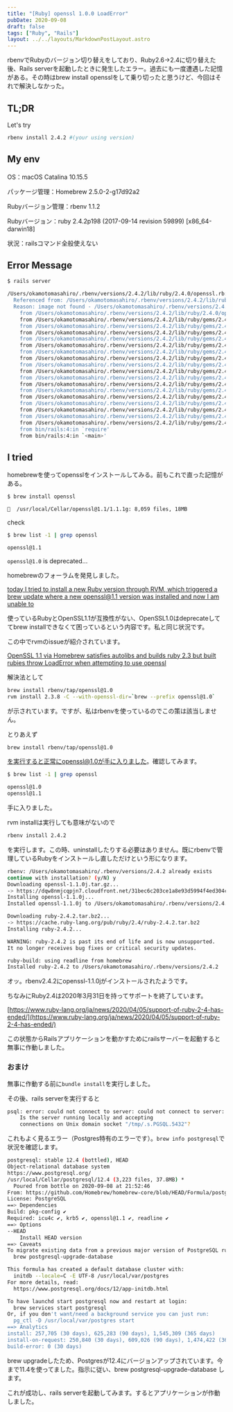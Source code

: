 ```yaml
---
title: "[Ruby] openssl 1.0.0 LoadError"
pubDate: 2020-09-08
draft: false
tags: ["Ruby", "Rails"]
layout: ../../layouts/MarkdownPostLayout.astro
---
```


rbenvでRubyのバージョン切り替えをしており、Ruby2.6→2.4に切り替えた後、Rails serverを起動したときに発生したエラー。過去にも一度遭遇した記憶がある。その時はbrew install opensslをして乗り切ったと思うけど、今回はそれで解決しなかった。

## TL;DR

Let's try

```sh
rbenv install 2.4.2 #(your using version)
```
<!--more-->

## My env

OS：macOS Catalina 10.15.5

パッケージ管理：Homebrew 2.5.0-2-g17d92a2

Rubyバージョン管理：rbenv 1.1.2

Rubyバージョン：ruby 2.4.2p198 (2017-09-14 revision 59899) [x86_64-darwin18]

状況：railsコマンド全般使えない

## Error Message

```sh
$ rails server

/Users/okamotomasahiro/.rbenv/versions/2.4.2/lib/ruby/2.4.0/openssl.rb:13:in `require': dlopen(/Users/okamotomasahiro/.rbenv/versions/2.4.2/lib/ruby/2.4.0/x86_64-darwin18/openssl.bundle, 9): Library not loaded: /usr/local/opt/openssl/lib/libssl.1.0.0.dylib (LoadError)
  Referenced from: /Users/okamotomasahiro/.rbenv/versions/2.4.2/lib/ruby/2.4.0/x86_64-darwin18/openssl.bundle
  Reason: image not found - /Users/okamotomasahiro/.rbenv/versions/2.4.2/lib/ruby/2.4.0/x86_64-darwin18/openssl.bundle
	from /Users/okamotomasahiro/.rbenv/versions/2.4.2/lib/ruby/2.4.0/openssl.rb:13:in `<top (required)>'
	from /Users/okamotomasahiro/.rbenv/versions/2.4.2/lib/ruby/gems/2.4.0/gems/activesupport-5.1.6/lib/active_support/key_generator.rb:2:in `require'
	from /Users/okamotomasahiro/.rbenv/versions/2.4.2/lib/ruby/gems/2.4.0/gems/activesupport-5.1.6/lib/active_support/key_generator.rb:2:in `<top (required)>'
	from /Users/okamotomasahiro/.rbenv/versions/2.4.2/lib/ruby/gems/2.4.0/gems/railties-5.1.6/lib/rails/application.rb:4:in `require'
	from /Users/okamotomasahiro/.rbenv/versions/2.4.2/lib/ruby/gems/2.4.0/gems/railties-5.1.6/lib/rails/application.rb:4:in `<top (required)>'
	from /Users/okamotomasahiro/.rbenv/versions/2.4.2/lib/ruby/gems/2.4.0/gems/railties-5.1.6/lib/rails.rb:12:in `require'
	from /Users/okamotomasahiro/.rbenv/versions/2.4.2/lib/ruby/gems/2.4.0/gems/railties-5.1.6/lib/rails.rb:12:in `<top (required)>'
	from /Users/okamotomasahiro/.rbenv/versions/2.4.2/lib/ruby/gems/2.4.0/gems/railties-5.1.6/lib/rails/commands/server/server_command.rb:4:in `require'
	from /Users/okamotomasahiro/.rbenv/versions/2.4.2/lib/ruby/gems/2.4.0/gems/railties-5.1.6/lib/rails/commands/server/server_command.rb:4:in `<top (required)>'
	from /Users/okamotomasahiro/.rbenv/versions/2.4.2/lib/ruby/gems/2.4.0/gems/railties-5.1.6/lib/rails/command/behavior.rb:82:in `require'
	from /Users/okamotomasahiro/.rbenv/versions/2.4.2/lib/ruby/gems/2.4.0/gems/railties-5.1.6/lib/rails/command/behavior.rb:82:in `block (2 levels) in lookup'
	from /Users/okamotomasahiro/.rbenv/versions/2.4.2/lib/ruby/gems/2.4.0/gems/railties-5.1.6/lib/rails/command/behavior.rb:78:in `each'
	from /Users/okamotomasahiro/.rbenv/versions/2.4.2/lib/ruby/gems/2.4.0/gems/railties-5.1.6/lib/rails/command/behavior.rb:78:in `block in lookup'
	from /Users/okamotomasahiro/.rbenv/versions/2.4.2/lib/ruby/gems/2.4.0/gems/railties-5.1.6/lib/rails/command/behavior.rb:77:in `each'
	from /Users/okamotomasahiro/.rbenv/versions/2.4.2/lib/ruby/gems/2.4.0/gems/railties-5.1.6/lib/rails/command/behavior.rb:77:in `lookup'
	from /Users/okamotomasahiro/.rbenv/versions/2.4.2/lib/ruby/gems/2.4.0/gems/railties-5.1.6/lib/rails/command.rb:68:in `find_by_namespace'
	from /Users/okamotomasahiro/.rbenv/versions/2.4.2/lib/ruby/gems/2.4.0/gems/railties-5.1.6/lib/rails/command.rb:42:in `invoke'
	from /Users/okamotomasahiro/.rbenv/versions/2.4.2/lib/ruby/gems/2.4.0/gems/railties-5.1.6/lib/rails/commands.rb:16:in `<top (required)>'
	from bin/rails:4:in `require'
	from bin/rails:4:in `<main>'
```

## I tried

homebrewを使ってopensslをインストールしてみる。前もこれで直った記憶がある。

```sh
$ brew install openssl

🍺  /usr/local/Cellar/openssl@1.1/1.1.1g: 8,059 files, 18MB
```

check

```sh
$ brew list -1 | grep openssl

openssl@1.1
```

`openssl@1.0` is deprecated...

homebrewのフォーラムを発見しました。

[today I tried to install a new Ruby version through RVM, which triggered a brew update where a new openssl@1.1 version was installed and now I am unable to](https://discourse.brew.sh/t/brew-update-breaks-openssl/6584/7)

使っているRubyとOpenSSL1.1が互換性がない、OpenSSL1.0はdeprecateしててbrew installできなくて困っているという内容です。私と同じ状況です。

この中でrvmのissueが紹介されています。

[OpenSSL 1.1 via Homebrew satisfies autolibs and builds ruby 2.3 but built rubies throw LoadError when attempting to use openssl](https://github.com/rvm/rvm/issues/4819)

解決法として

```sh
brew install rbenv/tap/openssl@1.0
rvm install 2.3.8 -C --with-openssl-dir=`brew --prefix openssl@1.0`
```

が示されています。ですが、私はrbenvを使っているのでこの策は該当しません。

とりあえず

```sh
brew install rbenv/tap/openssl@1.0
```

を実行すると正常にopenssl@1.0が手に入りました。確認してみます。

```sh
$ brew list -1 | grep openssl

openssl@1.0
openssl@1.1
```

手に入りました。

rvm installは実行しても意味がないので

```sh
rbenv install 2.4.2
```

を実行します。この時、uninstallしたりする必要はありません。既にrbenvで管理しているRubyをインストールし直しただけという形になります。

```sh
rbenv: /Users/okamotomasahiro/.rbenv/versions/2.4.2 already exists
continue with installation? (y/N) y
Downloading openssl-1.1.0j.tar.gz...
-> https://dqw8nmjcqpjn7.cloudfront.net/31bec6c203ce1a8e93d5994f4ed304c63ccf07676118b6634edded12ad1b3246
Installing openssl-1.1.0j...
Installed openssl-1.1.0j to /Users/okamotomasahiro/.rbenv/versions/2.4.2

Downloading ruby-2.4.2.tar.bz2...
-> https://cache.ruby-lang.org/pub/ruby/2.4/ruby-2.4.2.tar.bz2
Installing ruby-2.4.2...

WARNING: ruby-2.4.2 is past its end of life and is now unsupported.
It no longer receives bug fixes or critical security updates.

ruby-build: using readline from homebrew
Installed ruby-2.4.2 to /Users/okamotomasahiro/.rbenv/versions/2.4.2
```

オッ。rbenv2.4.2にopenssl-1.1.0jがインストールされたようです。

ちなみにRuby2.4は2020年3月31日を持ってサポートを終了しています。

[https://www.ruby-lang.org/ja/news/2020/04/05/support-of-ruby-2-4-has-ended/](https://www.ruby-lang.org/ja/news/2020/04/05/support-of-ruby-2-4-has-ended/)

この状態からRailsアプリケーションを動かすためにrailsサーバーを起動すると無事に作動しました。

### おまけ

無事に作動する前に`bundle install`を実行しました。

その後、rails serverを実行すると

```sh
psql: error: could not connect to server: could not connect to server: No such file or directory
	Is the server running locally and accepting
	connections on Unix domain socket "/tmp/.s.PGSQL.5432"?
```

これもよく見るエラー（Postgres特有のエラーです）。`brew info postgresql`で状況を確認します。

```sh
postgresql: stable 12.4 (bottled), HEAD
Object-relational database system
https://www.postgresql.org/
/usr/local/Cellar/postgresql/12.4 (3,223 files, 37.8MB) *
  Poured from bottle on 2020-09-08 at 21:52:46
From: https://github.com/Homebrew/homebrew-core/blob/HEAD/Formula/postgresql.rb
License: PostgreSQL
==> Dependencies
Build: pkg-config ✔
Required: icu4c ✔, krb5 ✔, openssl@1.1 ✔, readline ✔
==> Options
--HEAD
	Install HEAD version
==> Caveats
To migrate existing data from a previous major version of PostgreSQL run:
  brew postgresql-upgrade-database

This formula has created a default database cluster with:
  initdb --locale=C -E UTF-8 /usr/local/var/postgres
For more details, read:
  https://www.postgresql.org/docs/12/app-initdb.html

To have launchd start postgresql now and restart at login:
  brew services start postgresql
Or, if you don't want/need a background service you can just run:
  pg_ctl -D /usr/local/var/postgres start
==> Analytics
install: 257,705 (30 days), 625,283 (90 days), 1,545,309 (365 days)
install-on-request: 250,840 (30 days), 609,026 (90 days), 1,474,422 (365 days)
build-error: 0 (30 days)
```

brew upgradeしたため、Postgresが12.4にバージョンアップされています。今まで11.4を使ってました。指示に従い、brew postgresql-upgrade-database します。

これが成功し、rails serverを起動してみます。するとアプリケーションが作動しました。
